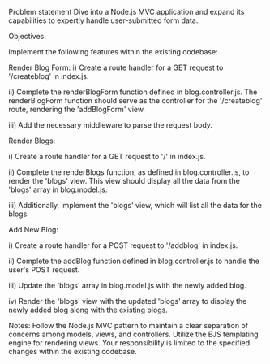 Problem statement
Dive into a Node.js MVC application and expand its capabilities to expertly handle user-submitted form data.

Objectives:

Implement the following features within the existing codebase:

Render Blog Form:
i) Create a route handler for a GET request to '/createblog' in index.js.

ii) Complete the renderBlogForm function defined in blog.controller.js. The renderBlogForm function should serve as the controller for the '/createblog' route, rendering the 'addBlogForm' view.

iii) Add the necessary middleware to parse the request body.

Render Blogs:

i) Create a route handler for a GET request to '/' in index.js.

ii) Complete the renderBlogs function, as defined in blog.controller.js, to render the 'blogs' view. This view should display all the data from the 'blogs' array in blog.model.js.

iii) Additionally, implement the 'blogs' view, which will list all the data for the blogs.

Add New Blog:

i) Create a route handler for a POST request to '/addblog' in index.js.

ii) Complete the addBlog function defined in blog.controller.js to handle the user's POST request.

iii) Update the 'blogs' array in blog.model.js with the newly added blog.

iv) Render the 'blogs' view with the updated 'blogs' array to display the newly added blog along with the existing blogs.

Notes:
Follow the Node.js MVC pattern to maintain a clear separation of concerns among models, views, and controllers.
Utilize the EJS templating engine for rendering views.
Your responsibility is limited to the specified changes within the existing codebase.
